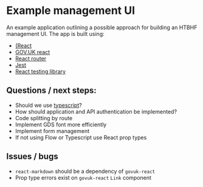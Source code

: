 # Example management UI

An example application outlining a possible approach for building an HTBHF management UI. The app is built using:

- [(React](https://reactjs.org/)
- [GOV.UK react](https://github.com/govuk-react/govuk-react)
- [React router](https://reacttraining.com/react-router/)
- [Jest](https://jestjs.io/)
- [React testing library](https://testing-library.com/docs/react-testing-library/intro)

## Questions / next steps:

- Should we use [typescript](https://www.typescriptlang.org/)?
- How should application and API authentication be implemented?
- Code splitting by route
- Implement GDS font more efficiently
- Implement form management
- If not using Flow or Typescript use React prop types

## Issues / bugs

- `react-markdown` should be a dependency of `govuk-react`
- Prop type errors exist on `govuk-react` `Link` component
